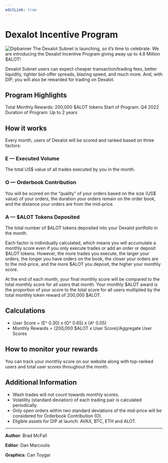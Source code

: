```yaml
---
editLink: true
---
```


# Dexalot Incentive Program

![Dipbanner](/images/dip/dipban.png)
The Dexalot Subnet is launching, so it’s time to celebrate. We are introducing the Dexalot Incentive Program giving away up to 4.8 Million $ALOT!

Dexalot Subnet users can expect cheaper transaction/trading fees, better liquidity, tighter bid-offer spreads, blazing speed, and much more. And, with DIP, you will also be rewarded for trading on Dexalot.

##  Program Highlights

Total Monthly Rewards: 200,000 $ALOT tokens
Start of Program: Q4 2022
Duration of Program: Up to 2 years

##  How it works

Every month, users of Dexalot will be scored and ranked based on three factors:

### E — Executed Volume
The total US$ value of all trades executed by you in the month.

### O — Orderbook Contribution
You will be scored on the “quality” of your orders based on the size (US$ value) of your orders, the duration your orders remain on the order book, and the distance your orders are from the mid-price.

### A — $ALOT Tokens Deposited
The total number of $ALOT tokens deposited into your Dexalot portfolio in the month.

Each factor is individually calculated, which means you will accumulate a monthly score even if you only execute trades or add an order or deposit $ALOT tokens. However, the more trades you execute, the larger your orders, the longer you have orders on the book, the closer your orders are to the mid-price, and the more $ALOT you deposit, the higher your monthly score.

At the end of each month, your final monthly score will be compared to the total monthly score for all users that month. Your monthly $ALOT award is the proportion of your score to the total score for all users multiplied by the total monthly token reward of 200,000 $ALOT.

##  Calculations

* User Score = (E^ 0.30) x (O^ 0.65) x (A^ 0.05)
* Monthly Rewards = (200,000 $ALOT x User Score)/Aggregate User Scores

## How to monitor your rewards

You can track your monthly score on our website along with top-ranked users and total user scores throughout the month.

##  Additional Information

* Wash trades will not count towards monthly scores.
* Volatility (standard deviation) of each trading pair is calculated periodically.
* Only open orders within two standard deviations of the mid-price will be considered for Orderbook Contribution (O).
* Eligible assets for DIP at launch: AVAX, BTC, ETH and ALOT.

---

**Author**: Brad McFall

**Editor**: Dan Marcoulis

**Graphics**: Can Toygar
